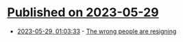 # [Published on 2023-05-29](index.md)

* [2023-05-29, 01:03:33](https://lobste.rs/s/yptpka/wrong_people_are_resigning) - [The wrong people are resigning](https://gist.github.com/fasterthanlime/42da9378768aebef662dd26dddf04849)
